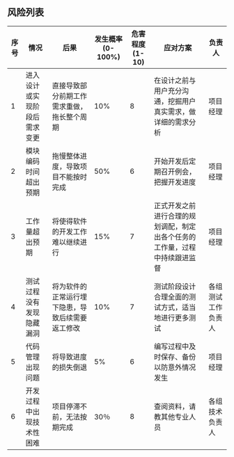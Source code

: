 ## 风险列表
| 序号  | 情况             | 后果                       | 发生概率(0-100%) | 危害程度(1-10) | 应对方案                                  | 负责人       |
| --- | -------------- | ------------------------ | ------------ | ---------- | ------------------------------------- | --------- |
| 1   | 进入设计或实现阶段后需求变更 | 直接导致部分前期工作需求重做，拖长整个周期    | 10%          | 8          | 在设计之前与用户充分沟通，挖掘用户真实需求，做详细的需求分析        |    项目经理 |
| 2   | 模块编码时间超出预期     | 拖慢整体进度，导致项目不能按时完成        | 50%          | 6          | 开始开发后定期召开例会，把握开发进度                    | 项目经理        |
| 3   | 工作量超出预期        | 将使得软件的开发工作难以继续进行         | 15%          | 7          | 正式开发之前进行合理的规划调配，制定出各个任务的工作量，过程中持续跟进监督 |        项目经理        |
| 4   | 测试过程没有发现隐藏漏洞   | 将为软件的正常运行埋下隐患，导致后续需要返工修改 | 10%          | 7          | 测试阶段设计合理全面的测试方式，适当地进行更多测试             |     各组测试工作负责人        |
| 5   |       代码管理出现问题       | 将导致进度的损失倒退               | 5%           | 6          | 编写过程中及时保存、备份以防意外情况发生                  |    项目经理     |
| 6   | 开发过程中出现技术性困难   | 项目停滞不前，无法按期完成            | 30％          | 8          | 查阅资料，请教其他专业人员                         |        各组技术负责人        |
